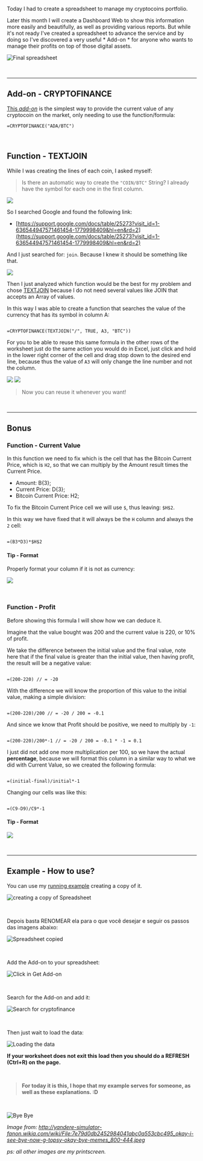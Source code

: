 Today I had to create a spreadsheet to manage my cryptocoins portfolio.

Later this month I will create a Dashboard Web to show this information more easily and beautifully, as well as providing various reports. But while it's not ready I've created a spreadsheet to advance the service and by doing so I've discovered a very useful * Add-on * for anyone who wants to manage their profits on top of those digital assets.

![Final spreadsheet](https://i.imgur.com/BrY9Gou.png)

<br>
<hr>

## Add-on - CRYPTOFINANCE

[This *add-on*](https://chrome.google.com/webstore/detail/cryptofinance/bhjnahcnhemcnnenhgbmmdapapblnlcn) is the simplest way to provide the current value of any cryptocoin on the market, only needing to use the function/formula:

```
=CRYPTOFINANCE("ADA/BTC")
```

<br>


## Function - TEXTJOIN

While I was creating the lines of each coin, I asked myself:


> Is there an automatic way to create the `"COIN/BTC"` String? I already have the symbol for each one in the first column.


![](https://i.imgur.com/67qO1UY.png)

So I searched Google and found the following link:


- [https://support.google.com/docs/table/25273?visit_id=1-636544947571461454-1779998409&hl=en&rd=2](https://support.google.com/docs/table/25273?visit_id=1-636544947571461454-1779998409&hl=en&rd=2)

And I just searched for: `join`. Because I knew it should be something like that.

![](https://i.imgur.com/7sZA8hJ.png)

Then I just analyzed which function would be the best for my problem and chose [TEXTJOIN](https://support.google.com/docs/answer/7013992) because I do not need several values like JOIN that accepts an Array of values.

In this way I was able to create a function that searches the value of the currency that has its symbol in column A:

```

=CRYPTOFINANCE(TEXTJOIN("/", TRUE, A3, "BTC"))

```

For you to be able to reuse this same formula in the other rows of the worksheet just do the same action you would do in Excel, just click and hold in the lower right corner of the cell and drag stop down to the desired end line, because thus the value of `A3` will only change the line number and not the column.


![](https://i.imgur.com/EfiEeGx.png)
![](https://i.imgur.com/8arlcAt.png)


> Now you can reuse it whenever you want!


<br>
<hr>

## Bonus

### Function - Current Value

In this function we need to fix which is the cell that has the Bitcoin Current Price, which is `H2`, so that we can multiply by the Amount result times the Current Price.

- Amount: B{3};
- Current Price: D{3};
- Bitcoin Current Price: H2;

To fix the Bitcoin Current Price cell we will use `$`, thus leaving: `$H$2`.

In this way we have fixed that it will always be the `H` column and always the `2` cell:


```

=(B3*D3)*$H$2

```

#### Tip - Format

Properly format your column if it is not as currency:

![](https://i.imgur.com/IWgC5Wq.png)

<br>

### Function - Profit

Before showing this formula I will show how we can deduce it.

Imagine that the value bought was 200 and the current value is 220, or 10% of profit.



We take the difference between the initial value and the final value, note here that if the final value is greater than the initial value, then having profit, the result will be a negative value:

```

=(200-220) // = -20

```

With the difference we will know the proportion of this value to the initial value, making a simple division:

```

=(200-220)/200 // = -20 / 200 = -0.1

```

And since we know that Profit should be positive, we need to multiply by `-1`:

```

=(200-220)/200*-1 // = -20 / 200 = -0.1 * -1 = 0.1

```

I just did not add one more multiplication per 100, so we have the actual **percentage**, because we will format this column in a similar way to what we did with Current Value, so we created the following formula:


```

=(initial-final)/initial*-1

```

Changing our cells was like this:

```

=(C9-D9)/C9*-1

```


#### Tip - Format

![](https://i.imgur.com/9OhCBIo.png)


<br>
<hr>

## Example - How to use?

You can use my [running example](https://docs.google.com/spreadsheets/d/1s-WnUpyG2jv_rFXOslO7lcClkpa8x1QE26kkHJwa8j4/edit?usp=sharing) creating a copy of it.


![creating a copy of Spreadsheet](https://i.imgur.com/JYI0Iv0.png)

<br>

Depois basta RENOMEAR ela para o que você desejar e seguir os passos das imagens abaixo:

![Spreadsheet copied](https://i.imgur.com/vzY6OxT.png)

<br>

Add the Add-on to your spreadsheet:

![Click in Get Add-on](https://i.imgur.com/iDXTiKW.png)

<br>

Search for the Add-on and add it:

![Search for cryptofinance](https://i.imgur.com/19oAruP.png)

<br>

Then just wait to load the data:

![Loading the data](https://i.imgur.com/dTNfEBf.png)


**If your worksheet does not exit this load then you should do a REFRESH (Ctrl+R) on the page.**

<br>

> **For today it is this, I hope that my example serves for someone, as well as these explanations. :D**


<br>

![Bye Bye](https://vignette.wikia.nocookie.net/yandere-simulator-fanon/images/6/63/7e79d0db2452984041abc0a553cbc495_okay-i-see-bye-now-g-topsy-okay-bye-memes_800-444.jpeg/revision/latest/scale-to-width-down/640?cb=20170405092917)

*Image from: http://yandere-simulator-fanon.wikia.com/wiki/File:7e79d0db2452984041abc0a553cbc495_okay-i-see-bye-now-g-topsy-okay-bye-memes_800-444.jpeg*


*ps: all other images are my printscreen.*